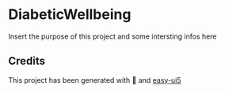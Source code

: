 # DiabeticWellbeing
Insert the purpose of this project and some intersting infos here


## Credits
This project has been generated with 💙 and [easy-ui5](https://github.com/SAP)
